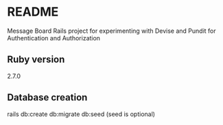 # README

Message Board Rails project for experimenting with Devise and Pundit for Authentication and Authorization

## Ruby version
2.7.0

## Database creation
rails db:create db:migrate db:seed (seed is optional)

